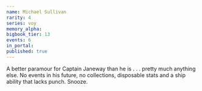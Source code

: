 ```yaml
---
name: Michael Sullivan
rarity: 4
series: voy
memory_alpha:
bigbook_tier: 13
events: 6
in_portal:
published: true
---
```


A better paramour for Captain Janeway than he is . . . pretty much anything else. No events in his future, no collections, disposable stats and a ship ability that lacks punch. Snooze.
